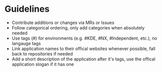 # Guidelines
- Contribute additions or changes via MRs or Issues
- Follow categorical ordering, only add categories when absolutely needed
- Use tags (#) for environments (e.g. #KDE, #NX, #Independent, etc.), no langauge tags
- Link application names to their offical websites whenever possible, fall back to repositories if needed
- Add a short description of the application after it's tags, use the offical application slogan if it has one